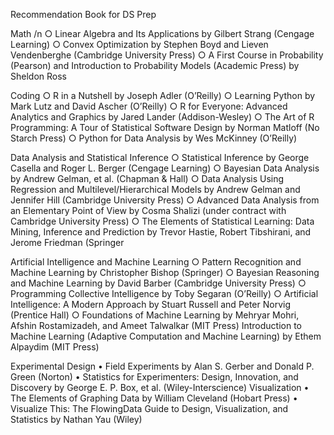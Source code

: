 Recommendation Book for DS Prep

Math /n
	○ Linear Algebra and Its Applications by Gilbert Strang (Cengage Learning) 
	○ Convex Optimization by Stephen Boyd and Lieven Vendenberghe (Cambridge University Press) 
	○ A First Course in Probability (Pearson) and Introduction to Probability Models (Academic Press) by Sheldon Ross 

Coding 
	○ R in a Nutshell by Joseph Adler (O’Reilly) 
	○ Learning Python by Mark Lutz and David Ascher (O’Reilly) 
	○ R for Everyone: Advanced Analytics and Graphics by Jared Lander (Addison-Wesley) 
	○ The Art of R Programming: A Tour of Statistical Software Design by Norman Matloff (No Starch Press) 
	○ Python for Data Analysis by Wes McKinney (O’Reilly) 

Data Analysis and Statistical Inference 
	○ Statistical Inference by George Casella and Roger L. Berger (Cengage Learning) 
	○ Bayesian Data Analysis by Andrew Gelman, et al. (Chapman & Hall) 
	○ Data Analysis Using Regression and Multilevel/Hierarchical Models by Andrew Gelman and Jennifer Hill (Cambridge University Press) 
	○ Advanced Data Analysis from an Elementary Point of View by Cosma Shalizi (under contract with Cambridge University Press) 
	○ The Elements of Statistical Learning: Data Mining, Inference and Prediction by Trevor Hastie, Robert Tibshirani, and Jerome Friedman (Springer
	
Artificial Intelligence and Machine Learning
	○ Pattern Recognition and Machine Learning by Christopher Bishop (Springer) 
	○ Bayesian Reasoning and Machine Learning by David Barber (Cambridge University Press) 
	○ Programming Collective Intelligence by Toby Segaran (O’Reilly) 
	○ Artificial Intelligence: A Modern Approach by Stuart Russell and Peter Norvig (Prentice Hall) 
	○ Foundations of Machine Learning by Mehryar Mohri, Afshin Rostamizadeh, and Ameet Talwalkar (MIT Press) 
	Introduction to Machine Learning (Adaptive Computation and Machine Learning) by Ethem Alpaydim (MIT Press) 

Experimental Design
	• Field Experiments by Alan S. Gerber and Donald P. Green (Norton) 
	• Statistics for Experimenters: Design, Innovation, and Discovery by George E. P. Box, et al. (Wiley-Interscience) 
	Visualization
	• The Elements of Graphing Data by William Cleveland (Hobart Press)
	• Visualize This: The FlowingData Guide to Design, Visualization, and Statistics by Nathan Yau (Wiley) 
	
